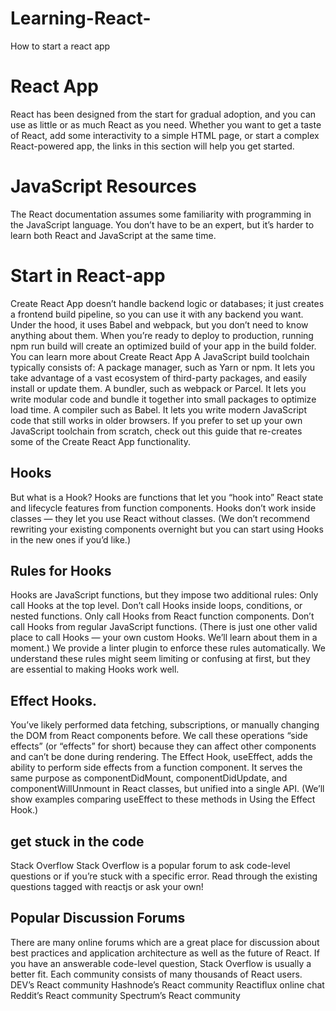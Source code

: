 # Learning-React-
How to start a react app

# React App

React has been designed from the start for gradual adoption, and you can use as little or as much React as you need. 
Whether you want to get a taste of React, add some interactivity to a simple HTML page, or start a complex
React-powered app, the links in this section will help you get started.

# JavaScript Resources
The React documentation assumes some familiarity with programming in the JavaScript language. 
You don’t have to be an expert, but it’s harder to learn both React and JavaScript at the same time.

# Start in React-app
Create React App doesn’t handle backend logic or databases; it just creates a frontend build pipeline, so you can use it with any backend you want. Under the hood, it uses Babel and webpack, but you don’t need to know anything about them.
When you’re ready to deploy to production, running npm run build will create an optimized build of your app in the build folder. You can learn more about Create React App
A JavaScript build toolchain typically consists of:
A package manager, such as Yarn or npm. It lets you take advantage of a vast ecosystem of third-party packages, and easily install or update them.
A bundler, such as webpack or Parcel. It lets you write modular code and bundle it together into small packages to optimize load time.
A compiler such as Babel. It lets you write modern JavaScript code that still works in older browsers.
If you prefer to set up your own JavaScript toolchain from scratch, check out this guide that re-creates some of the Create React App functionality.

## Hooks
But what is a Hook?
Hooks are functions that let you “hook into” React state and lifecycle features from function components. Hooks don’t work inside classes — they let you use React without classes. (We don’t recommend rewriting your existing components overnight but you can start using Hooks in the new ones if you’d like.)

## Rules for Hooks

Hooks are JavaScript functions, but they impose two additional rules:
Only call Hooks at the top level. Don’t call Hooks inside loops, conditions, or nested functions.
Only call Hooks from React function components. Don’t call Hooks from regular JavaScript functions. (There is just one other valid place to call Hooks — your own custom Hooks. We’ll learn about them in a moment.)
We provide a linter plugin to enforce these rules automatically. We understand these rules might seem limiting or confusing at first, but they are essential to making Hooks work well.

## Effect Hooks.

You’ve likely performed data fetching, subscriptions, or manually changing the DOM from React components before. We call these operations “side effects” (or “effects” for short) because they can affect other components and can’t be done during rendering.
The Effect Hook, useEffect, adds the ability to perform side effects from a function component. It serves the same purpose as componentDidMount, componentDidUpdate, and componentWillUnmount in React classes, but unified into a single API. (We’ll show examples comparing useEffect to these methods in Using the Effect Hook.)

## get stuck in the code 
Stack Overflow
Stack Overflow is a popular forum to ask code-level questions or if you’re stuck with a specific error. Read through the existing questions tagged with reactjs or ask your own!

## Popular Discussion Forums
There are many online forums which are a great place for discussion about best practices and application architecture as well as the future of React. If you have an answerable code-level question, Stack Overflow is usually a better fit.
Each community consists of many thousands of React users.
DEV’s React community
Hashnode’s React community
Reactiflux online chat
Reddit’s React community
Spectrum’s React community


